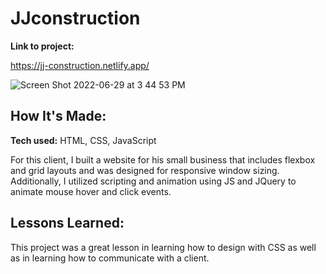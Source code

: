 # 



# JJconstruction



**Link to project:** 


https://jj-construction.netlify.app/

![Screen Shot 2022-06-29 at 3 44 53 PM](https://user-images.githubusercontent.com/62025065/176527082-a327df46-77ef-4a72-b08b-c409b4a1e6ef.png)


## How It's Made:

**Tech used:** HTML, CSS, JavaScript

 For this client, I built a website for his small business that includes flexbox and grid layouts and was designed for responsive window sizing. Additionally, I utilized scripting and animation using JS and JQuery to animate mouse hover and click
events.



## Lessons Learned:

This project was a great lesson in learning how to design with CSS as well as in learning how to communicate with a client.
